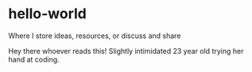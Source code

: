 # hello-world
Where I store ideas, resources, or discuss and share

Hey there whoever reads this! Slightly intimidated 23 year old trying her hand at coding. 
